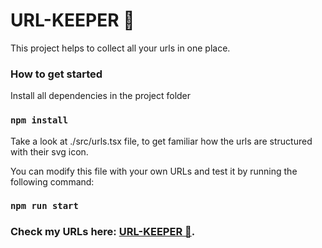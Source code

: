 # URL-KEEPER 🔗

This project helps to collect all your urls in one place. 

### How to get started

Install all dependencies in the project folder

### `npm install`

Take a look at ./src/urls.tsx file, to get familiar how the urls are structured with their svg icon.

You can modify this file with your own URLs and test it by running the following command:

### `npm run start`


### Check my URLs here: [URL-KEEPER 🔗](https://reactjs.org/).
